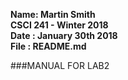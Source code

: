 __Name: Martin Smith__  
__CSCI 241 - Winter 2018__  
__Date : January 30th 2018__  
__File : README.md__

###MANUAL FOR LAB2
